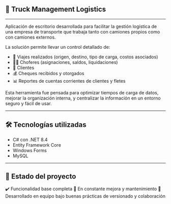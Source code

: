 ## 🚛 Truck Management Logistics
---
Aplicación de escritorio desarrollada para facilitar la gestión logística de una empresa de transporte que trabaja tanto con camiones propios como con camiones externos.

La solución permite llevar un control detallado de:

- 🚚 Viajes realizados (origen, destino, tipo de carga, costos asociados)
- 👨‍✈️ Choferes (asignaciones, saldos, liquidaciones)
- 🧾 Clientes
- 💰 Cheques recibidos y otorgados
- 📊 Reportes de cuentas corrientes de clientes y fletes

Esta herramienta fue pensada para optimizar tiempos de carga de datos, mejorar la organización interna, y centralizar la información en un entorno seguro y fácil de usar.

---
## 🛠️ Tecnologías utilizadas

- C# con .NET 8.4
- Entity Framework Core
- Windows Forms
- MySQL

---

## 📌 Estado del proyecto
✔️ Funcionalidad base completa
🚧 En constante mejora y mantenimiento
🤝 Desarrollado en equipo bajo buenas prácticas de versionado y colaboración
